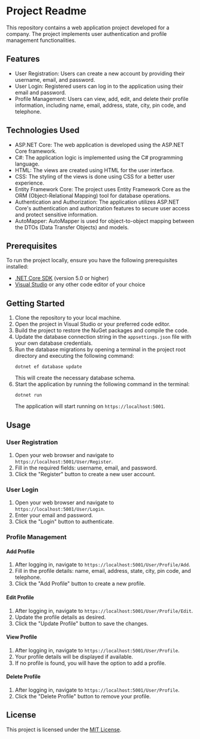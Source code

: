 # Project Readme

This repository contains a web application project developed for a company. The project implements user authentication and profile management functionalities.

## Features

- User Registration: Users can create a new account by providing their username, email, and password.
- User Login: Registered users can log in to the application using their email and password.
- Profile Management: Users can view, add, edit, and delete their profile information, including name, email, address, state, city, pin code, and telephone.

## Technologies Used

- ASP.NET Core: The web application is developed using the ASP.NET Core framework.
- C#: The application logic is implemented using the C# programming language.
- HTML: The views are created using HTML for the user interface.
- CSS: The styling of the views is done using CSS for a better user experience.
- Entity Framework Core: The project uses Entity Framework Core as the ORM (Object-Relational Mapping) tool for database operations.
- Authentication and Authorization: The application utilizes ASP.NET Core's authentication and authorization features to secure user access and protect sensitive information.
- AutoMapper: AutoMapper is used for object-to-object mapping between the DTOs (Data Transfer Objects) and models.

## Prerequisites

To run the project locally, ensure you have the following prerequisites installed:

- [.NET Core SDK](https://dotnet.microsoft.com/download) (version 5.0 or higher)
- [Visual Studio](https://visualstudio.microsoft.com/) or any other code editor of your choice

## Getting Started

1. Clone the repository to your local machine.
2. Open the project in Visual Studio or your preferred code editor.
3. Build the project to restore the NuGet packages and compile the code.
4. Update the database connection string in the `appsettings.json` file with your own database credentials.
5. Run the database migrations by opening a terminal in the project root directory and executing the following command:
   ```
   dotnet ef database update
   ```
   This will create the necessary database schema.
6. Start the application by running the following command in the terminal:
   ```
   dotnet run
   ```
   The application will start running on `https://localhost:5001`.

## Usage

### User Registration

1. Open your web browser and navigate to `https://localhost:5001/User/Register`.
2. Fill in the required fields: username, email, and password.
3. Click the "Register" button to create a new user account.

### User Login

1. Open your web browser and navigate to `https://localhost:5001/User/Login`.
2. Enter your email and password.
3. Click the "Login" button to authenticate.

### Profile Management

#### Add Profile

1. After logging in, navigate to `https://localhost:5001/User/Profile/Add`.
2. Fill in the profile details: name, email, address, state, city, pin code, and telephone.
3. Click the "Add Profile" button to create a new profile.

#### Edit Profile

1. After logging in, navigate to `https://localhost:5001/User/Profile/Edit`.
2. Update the profile details as desired.
3. Click the "Update Profile" button to save the changes.

#### View Profile

1. After logging in, navigate to `https://localhost:5001/User/Profile`.
2. Your profile details will be displayed if available.
3. If no profile is found, you will have the option to add a profile.

#### Delete Profile

1. After logging in, navigate to `https://localhost:5001/User/Profile`.
2. Click the "Delete Profile" button to remove your profile.

## License

This project is licensed under the [MIT License](LICENSE).
